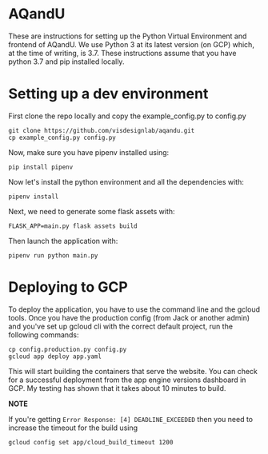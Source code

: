 # AQandU
These are instructions for setting up the Python Virtual Environment and frontend of AQandU. We use Python 3 at its latest version (on GCP) which, at the time of writing, is 3.7. These instructions assume that you have python 3.7 and pip installed locally.
  
# Setting up a dev environment

First clone the repo locally and copy the example_config.py to config.py

```
git clone https://github.com/visdesignlab/aqandu.git
cp example_config.py config.py
```

Now, make sure you have pipenv installed using:

```
pip install pipenv
```

Now let's install the python environment and all the dependencies with:

```
pipenv install
```

Next, we need to generate some flask assets with:

```
FLASK_APP=main.py flask assets build
```

Then launch the application with:

```
pipenv run python main.py
```


# Deploying to GCP

To deploy the application, you have to use the command line and the gcloud tools. Once you have the production config (from Jack or another admin) and you've set up gcloud cli with the correct default project, run the following commands:

```
cp config.production.py config.py
gcloud app deploy app.yaml
```

This will start building the containers that serve the website. You can check for a successful deployment from the app engine versions dashboard in GCP. My testing has shown that it takes about 10 minutes to build.

**NOTE**

If you're getting `Error Response: [4] DEADLINE_EXCEEDED` then you need to increase the timeout for the build using 

```
gcloud config set app/cloud_build_timeout 1200
```